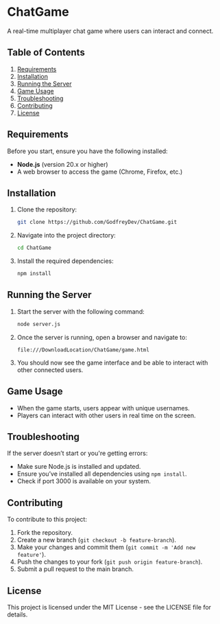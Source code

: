 # ChatGame

A real-time multiplayer chat game where users can interact and connect.

## Table of Contents

1. [Requirements](#requirements)
2. [Installation](#installation)
3. [Running the Server](#running-the-server)
4. [Game Usage](#game-usage)
5. [Troubleshooting](#troubleshooting)
6. [Contributing](#contributing)
7. [License](#license)

## Requirements

Before you start, ensure you have the following installed:

- **Node.js** (version 20.x or higher)
- A web browser to access the game (Chrome, Firefox, etc.)

## Installation

1. Clone the repository:

    ```bash
    git clone https://github.com/GodfreyDev/ChatGame.git
    ```

2. Navigate into the project directory:

    ```bash
    cd ChatGame
    ```

3. Install the required dependencies:

    ```bash
    npm install
    ```

## Running the Server

1. Start the server with the following command:

    ```bash
    node server.js
    ```

2. Once the server is running, open a browser and navigate to:

    ```
    file:///DownloadLocation/ChatGame/game.html
    ```

3. You should now see the game interface and be able to interact with other connected users.

## Game Usage

- When the game starts, users appear with unique usernames.
- Players can interact with other users in real time on the screen.

## Troubleshooting

If the server doesn’t start or you're getting errors:

- Make sure Node.js is installed and updated.
- Ensure you’ve installed all dependencies using `npm install`.
- Check if port 3000 is available on your system.

## Contributing

To contribute to this project:

1. Fork the repository.
2. Create a new branch (`git checkout -b feature-branch`).
3. Make your changes and commit them (`git commit -m 'Add new feature'`).
4. Push the changes to your fork (`git push origin feature-branch`).
5. Submit a pull request to the main branch.

## License

This project is licensed under the MIT License - see the LICENSE file for details.
